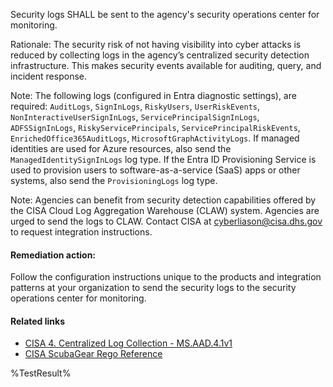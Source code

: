 Security logs SHALL be sent to the agency's security operations center for monitoring.

Rationale: The security risk of not having visibility into cyber attacks is reduced by collecting logs in the agency’s centralized security detection infrastructure. This makes security events available for auditing, query, and incident response.

Note: The following logs (configured in Entra diagnostic settings), are required: `AuditLogs`, `SignInLogs`, `RiskyUsers`, `UserRiskEvents`, `NonInteractiveUserSignInLogs`, `ServicePrincipalSignInLogs`, `ADFSSignInLogs`, `RiskyServicePrincipals`, `ServicePrincipalRiskEvents`, `EnrichedOffice365AuditLogs`, `MicrosoftGraphActivityLogs`. If managed identities are used for Azure resources, also send the `ManagedIdentitySignInLogs` log type. If the Entra ID Provisioning Service is used to provision users to software-as-a-service (SaaS) apps or other systems, also send the `ProvisioningLogs` log type.

Note: Agencies can benefit from security detection capabilities offered by the CISA Cloud Log Aggregation Warehouse (CLAW) system. Agencies are urged to send the logs to CLAW. Contact CISA at cyberliason@cisa.dhs.gov to request integration instructions.

#### Remediation action:

Follow the configuration instructions unique to the products and integration patterns at your organization to send the security logs to the security operations center for monitoring.

#### Related links

* [CISA 4. Centralized Log Collection - MS.AAD.4.1v1](https://github.com/cisagov/ScubaGear/blob/main/PowerShell/ScubaGear/baselines/aad.md#msaad41v1)
* [CISA ScubaGear Rego Reference](https://github.com/cisagov/ScubaGear/blob/main/PowerShell/ScubaGear/Rego/AADConfig.rego#L523)

<!--- Results --->
%TestResult%
